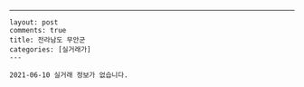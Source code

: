 ---
    layout: post
    comments: true
    title: 전라남도 무안군
    categories: [실거래가]
    ---

    2021-06-10 실거래 정보가 없습니다.

    